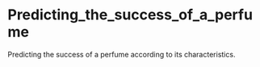 # Predicting_the_success_of_a_perfume
Predicting the success of a perfume according to its characteristics.
